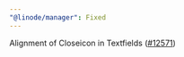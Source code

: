 ```yaml
---
"@linode/manager": Fixed
---
```


Alignment of Closeicon in Textfields ([#12571](https://github.com/linode/manager/pull/12571))
